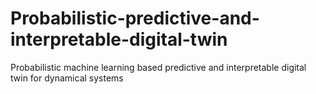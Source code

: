 # Probabilistic-predictive-and-interpretable-digital-twin
Probabilistic machine learning based predictive and interpretable digital twin for dynamical systems
